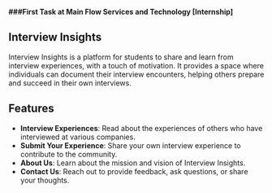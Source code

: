 **###First Task at Main Flow Services and Technology [Internship]**
 
## Interview Insights

Interview Insights is a platform for students to share and learn from interview experiences, with a touch of motivation. It provides a space where individuals can document their interview encounters, helping others prepare and succeed in their own interviews.

## Features

- **Interview Experiences**: Read about the experiences of others who have interviewed at various companies.
- **Submit Your Experience**: Share your own interview experience to contribute to the community.
- **About Us**: Learn about the mission and vision of Interview Insights.
- **Contact Us**: Reach out to provide feedback, ask questions, or share your thoughts.
